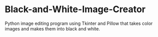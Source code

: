 # Black-and-White-Image-Creator
Python image editing program using Tkinter and Pillow that takes color images and makes them into black and white.
